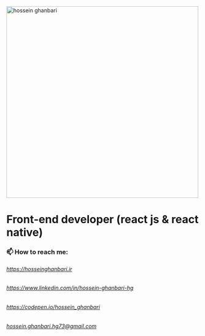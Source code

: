 <img alt="hossein ghanbari"  title="hossein ghanbari" src="https://hosseinghanbari.ir/img/logoDark.png" width="500" />

# Front-end developer (react js & react native) 
 
### 📫 How to reach me:
######  https://hosseinghanbari.ir
###### https://www.linkedin.com/in/hossein-ghanbari-hg
###### https://codepen.io/hossein_ghanbari
###### hossein.ghanbari.hg73@gmail.com

